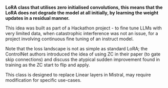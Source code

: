 **LoRA class that utilises zero initialised convolutions, this means that the LoRA does not degrade the model at all initially, by learning the weight updates in a residual manner.**

This idea was built as part of a Hackathon project - to fine tune LLMs with very limited data, when catastrophic interference was not an issue, for a project involving continuous fine tuning of an instruct model.

Note that the loss landscape is not as simple as standard LoRA; the ControlNet authors introduced the idea of using ZC in their paper (to gate skip connections) and discuss the atypical sudden improvement found in training as the ZC start to flip and apply.

This class is designed to replace Linear layers in Mistral, may require modification for specific use-cases.
